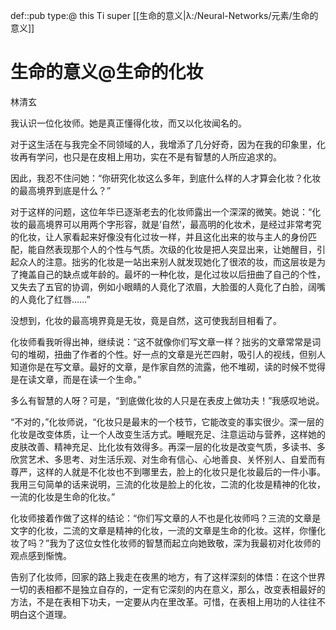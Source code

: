 def::pub type:@ this Ti super [[生命的意义|λ:/Neural-Networks/元素/生命的意义]]

# 生命的意义@生命的化妆

林清玄　　　　　　　　　　　　　　　　　

我认识一位化妆师。她是真正懂得化妆，而又以化妆闻名的。

对于这生活在与我完全不同领域的人，我增添了几分好奇，因为在我的印象里，化妆再有学问，也只是在皮相上用功，实在不是有智慧的人所应追求的。

因此，我忍不住问她：“你研究化妆这么多年，到底什么样的人才算会化妆？化妆的最高境界到底是什么？”

对于这样的问题，这位年华已逐渐老去的化妆师露出一个深深的微笑。她说：“化妆的最高境界可以用两个字形容，就是‘自然’，最高明的化妆术，是经过非常考究的化妆，让人家看起来好像没有化过妆一样，并且这化出来的妆与主人的身份匹配，能自然表现那个人的个性与气质。次级的化妆是把人突显出来，让她醒目，引起众人的注意。拙劣的化妆是一站出来别人就发现她化了很浓的妆，而这层妆是为了掩盖自己的缺点或年龄的。最坏的一种化妆，是化过妆以后扭曲了自己的个性，又失去了五官的协调，例如小眼睛的人竟化了浓眉，大脸蛋的人竟化了白脸，阔嘴的人竟化了红唇……”

没想到，化妆的最高境界竟是无妆，竟是自然，这可使我刮目相看了。

化妆师看我听得出神，继续说：“这不就像你们写文章一样？拙劣的文章常常是词句的堆砌，扭曲了作者的个性。好一点的文章是光芒四射，吸引人的视线，但别人知道你是在写文章。最好的文章，是作家自然的流露，他不堆砌，读的时候不觉得是在读文章，而是在读一个生命。”

多么有智慧的人呀？可是，“到底做化妆的人只是在表皮上做功夫！”我感叹地说。

“不对的，”化妆师说，“化妆只是最末的一个枝节，它能改变的事实很少。深一层的化妆是改变体质，让一个人改变生活方式。睡眠充足、注意运动与营养，这样她的皮肤改善、精神充足、比化妆有效得多。再深一层的化妆是改变气质，多读书、多欣赏艺术、多思考、对生活乐观、对生命有信心、心地善良、关怀别人、自爱而有尊严，这样的人就是不化妆也不到哪里去，脸上的化妆只是化妆最后的一件小事。我用三句简单的话来说明，三流的化妆是脸上的化妆，二流的化妆是精神的化妆，一流的化妆是生命的化妆。”

化妆师接着作做了这样的结论：“你们写文章的人不也是化妆师吗？三流的文章是文字的化妆，二流的文章是精神的化妆，一流的文章是生命的化妆。这样，你懂化妆了吗？”我为了这位女性化妆师的智慧而起立向她致敬，深为我最初对化妆师的观点感到惭愧。

告别了化妆师，回家的路上我走在夜黑的地方，有了这样深刻的体悟：在这个世界一切的表相都不是独立自存的，一定有它深刻的内在意义，那么，改变表相最好的方法，不是在表相下功夫，一定要从内在里改革。可惜，在表相上用功的人往往不明白这个道理。